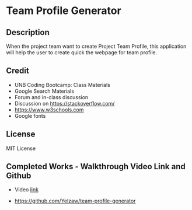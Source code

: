 # Team Profile Generator

## Description
When the project team want to create Project Team Profile, this application will help the user to create quick the webpage for team profile.

## Credit
- UNB Coding Bootcamp: Class Materials 
- Google Search Materials
- Forum and in-class discussion 
- Discussion on https://stackoverflow.com/
- https://www.w3schools.com
- Google fonts

## License
MIT License

## Completed Works - Walkthrough Video Link and Github

- Video [link](https://youtu.be/6HI6RbyBOdc)

- https://github.com/Yelzaw/team-profile-generator